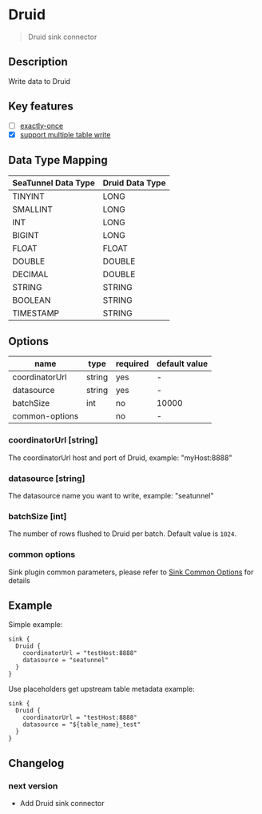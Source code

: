 # Druid

> Druid sink connector

## Description

Write data to Druid

## Key features

- [ ] [exactly-once](../../concept/connector-v2-features.md)
- [x] [support multiple table write](../../concept/connector-v2-features.md)

## Data Type Mapping

| SeaTunnel Data Type | Druid Data Type |
|---------------------|-----------------|
| TINYINT             | LONG            |
| SMALLINT            | LONG            |
| INT                 | LONG            |
| BIGINT              | LONG            |
| FLOAT               | FLOAT           |
| DOUBLE              | DOUBLE          |
| DECIMAL             | DOUBLE          |
| STRING              | STRING          |
| BOOLEAN             | STRING          |
| TIMESTAMP           | STRING          |

## Options

|      name      |  type  | required | default value |
|----------------|--------|----------|---------------|
| coordinatorUrl | string | yes      | -             |
| datasource     | string | yes      | -             |
| batchSize      | int    | no       | 10000         |
| common-options |        | no       | -             |

### coordinatorUrl [string]

The coordinatorUrl host and port of Druid, example: "myHost:8888"

### datasource [string]

The datasource name you want to write, example: "seatunnel"

### batchSize [int]

The number of rows flushed to Druid per batch. Default value is `1024`.

### common options

Sink plugin common parameters, please refer to [Sink Common Options](../sink-common-options.md) for details

## Example

Simple example:

```hocon
sink {
  Druid {
    coordinatorUrl = "testHost:8888"
    datasource = "seatunnel"
  }
}
```

Use placeholders get upstream table metadata example:

```hocon
sink {
  Druid {
    coordinatorUrl = "testHost:8888"
    datasource = "${table_name}_test"
  }
}
```

## Changelog

### next version

- Add Druid sink connector

